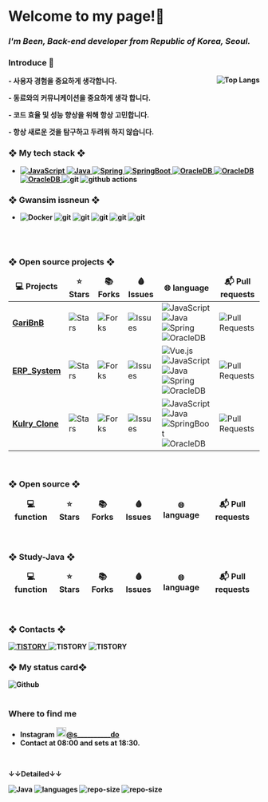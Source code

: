 
<h1 class="code-line" data-line-start=0 data-line-end=1 ><a id="Dillinger_0"></a>Welcome to my page!👋</h1>
<h3 class="code-line" data-line-start=1 data-line-end=2 >
  <a id="_The_Last_Markdown_Editor_Ever__1"></a>
  <em>I'm Been, Back-end developer from <b>Republic of Korea, Seoul.</em><!--<a href="https://songseongbeen.github.io/profile/" target="_blank">profile </a>-->
   
</h3>
  
<!--자기소개-->
<h3 class="code-line" data-line-start=14 data-line-end=15 ><a id="Features_14"></a>Introduce 🤗</h3>
<img alt="Top Langs" align='right' src="https://github-readme-stats.vercel.app/api/top-langs/?username=SongSeongBeen&layout=compact&theme=tokyonight"> 
<P>- 사용자 경험을 중요하게 생각합니다.
<P>- 동료와의 커뮤니케이션을 중요하게 생각 합니다.
<P>- 코드 효율 및 성능 향상을 위해 항상 고민합니다.
<P>- 항상 새로운 것을 탐구하고 두려워 하지 않습니다.

<h3 class="code-line" data-line-start=14 data-line-end=15 ><a id="Features_14"></a>❖ My tech stack ❖</h3>

<ul>
  <li class="has-line-data" data-line-start="10" data-line-end="11"> 
    <!--자바스크립트-->
    <a href="http://developer.mozilla.org/ko/docs/Web/JavaScript">
      <img alt="JavaScript" src="https://img.shields.io/badge/-JavaScript-F7DF1E?style=flat-square&logo=JavaScript&logoColor=white" />
    </a>
    <!--자바-->
    <a href="https://www.java.com/ko/" target='_blank'>
      <img alt="Java" src="https://img.shields.io/badge/-Java-007396?style=flat-square&logo=Java&logoColor=white" />
    </a>
     <!--스프링-->
    <a href="https://spring.io/" target='_blank'>
      <img alt="Spring" src="https://img.shields.io/badge/-Spring-6DB33F?style=flat-square&logo=Spring&logoColor=white" />
    </a>
     <!--스프링부-->
    <a href="https://start.spring.io/" target='_blank'>
       <img alt="SpringBoot" src="https://img.shields.io/badge/-SpringBoot-6DB33F?style=flat-square&logo=Spring Boot&logoColor=white" />
    </a>
    <!--Oracle-->
    <a href="https://www.oracle.com/kr/" target='_blank'>
      <img alt="OracleDB" src="https://img.shields.io/badge/-Oracle-F80000?style=flat-square&logo=Oracle&logoColor=white" />
    </a>
    <!--Mysql-->
    <a href="https://www.mysql.com/" target='_blank'>
      <img alt="OracleDB" src="https://img.shields.io/badge/-MySQL-4479A1?style=flat-square&logo=MySQL&logoColor=white" />
    </a>
    <!--MongoDB-->
     <a href="https://www.mongodb.com/cloud/atlas/lp/try4?utm_source=google&utm_campaign=search_gs_pl_evergreen_atlas_core_prosp-brand_gic-null_apac-kr_ps-all_desktop_eng_lead&utm_term=mongodb&utm_medium=cpc_paid_search&utm_ad=e&utm_ad_campaign_id=12212624365&adgroup=115749706703&cq_cmp=12212624365&gclid=CjwKCAiAl9efBhAkEiwA4Torio-OZSzPOenqnOpWMIbAGI3n_BGBATBptCGlR1fmbIgkjxVm7MnBLhoCYDkQAvD_BwE" target='_blank'>
      <img alt="OracleDB" src="https://img.shields.io/badge/-MongoDB-47A248?style=flat-square&logo=MongoDB&logoColor=white" />
    </a>
    <img alt="git" src="https://img.shields.io/badge/-Git-F05032?style=flat-square&logo=git&logoColor=white" />
    <img alt="github actions" src="https://img.shields.io/badge/-Github_Actions-2088FF?style=flat-square&logo=github-actions&logoColor=white" />  
  </li>
</ul>
<h3 class="code-line" data-line-start=14 data-line-end=15 ><a id="Features_14"></a>❖ Gwansim issneun ❖</h3>
<ul> 
  <li class="has-line-data" data-line-start="11" data-line-end="12">
    <img alt="Docker" src="https://img.shields.io/badge/-Docker-46a2f1?style=flat-square&logo=docker&logoColor=white" />
    <img alt="git" src="https://img.shields.io/badge/-AmazonAWS-232F3E?style=flat-square&logo=Amazon AWS&logoColor=white" />
    <img alt="git" src="https://img.shields.io/badge/-Redis-DC382D?style=flat-square&logo=Redis&logoColor=white" />
    <img alt="git" src="https://img.shields.io/badge/-ApacheKafka-321F20?style=flat-square&logo=Apache Kafka&logoColor=white" />
    <img alt="git" src="https://img.shields.io/badge/-Kubernetes-326CE5?style=flat-square&logo=Kubernetes&logoColor=white" />
    <img alt="git" src="https://img.shields.io/badge/-Elastic Stack-005571?style=flat-square&logo=Elastic Stack&logoColor=white" />
  </li>
</ul>
<br>

<!--
<p align="center">
  <a href="https://github.com/dream-SongSeongBeen" title="GitHub Been">
    <img src="https://img.shields.io/github/followers/SongSeongBeen?label=follow&style=social" alt-text="GitHub Been" height="30"/>
  </a>
  <a href="https://www.youtube.com/channel/UCCNH3rLSpTiwPmBd_y_VgRA" title="chobosongyi(초보송이)">
    <img src="https://img.shields.io/youtube/channel/subscribers/UCCNH3rLSpTiwPmBd_y_VgRA?style=social" alt-text="Youtube Channel Subscribers" height="30"/>
  </a>
</p>
-->  
  
</br>
<!--프로젝트-->
<h3 class="code-line" data-line-start=14 data-line-end=15 ><a id="Features_14"></a>❖ Open source projects ❖</h3>
<table >
  <thead align="center">
    <tr border: none;>
      <td><b>💻 Projects</b></td>
      <td><b>⭐ Stars</b></td>
      <td><b>📚 Forks</b></td>
      <td><b>🩸 Issues</b></td>
      <td><b>🌐 language</b></td>
      <td><b>📬 Pull requests</b></td>
    </tr>
  </thead>
   <tbody>
    <!--개어비엔비--> 
    <tr>
      <td><a href="https://github.com/SongSeongBeen/GairBnB"><b>GariBnB</b></a></td>
      <td><img alt="Stars" src="https://img.shields.io/github/stars/SongSeongBeen/GairBnB?style=flat-square&labelColor=343b41"/></td>
      <td><img alt="Forks" src="https://img.shields.io/github/forks/SongSeongBeen/GairBnB?style=flat-square&labelColor=343b41"/></td>
      <td><img alt="Issues" src="https://img.shields.io/github/issues/SongSeongBeen/GairBnB?style=flat-square&labelColor=343b41"/></td>
      <td>
          <img alt="JavaScript" src="https://img.shields.io/badge/-JavaScript-F7DF1E?style=flat-square&logo=JavaScript&logoColor=white" />
          <img alt="Java" src="https://img.shields.io/badge/-Java-007396?style=flat-square&logo=Java&logoColor=white" /> 
          <img alt="Spring" src="https://img.shields.io/badge/-Spring-6DB33F?style=flat-square&logo=Spring&logoColor=white" />
          <img alt="OracleDB" src="https://img.shields.io/badge/-OracleDB-F80000?style=flat-square&logo=Oracle&logoColor=white" />
      </td>
      <td><img alt="Pull Requests" src="https://img.shields.io/github/issues-pr/SongSeongBeen/GairBnB?style=flat-square&labelColor=343b41"/></td>
    </tr>
    <!--ERP--> 
    <tr>
      <td><a href="https://github.com/SongSeongBeen/ErpSystem"><b>ERP_System</b></a></td>
      <td><img alt="Stars" src="https://img.shields.io/github/stars/SongSeongBeen/ErpSystem?style=flat-square&labelColor=343b41"/></td>
      <td><img alt="Forks" src="https://img.shields.io/github/forks/SongSeongBeen/ErpSystem?style=flat-square&labelColor=343b41"/></td>
      <td><img alt="Issues" src="https://img.shields.io/github/issues/SongSeongBeen/ErpSystem?style=flat-square&labelColor=343b41"/></td>
      <td>
          <img alt="Vue.js" src="https://img.shields.io/badge/-Vue.js-4FC08D?style=flat-square&logo=Vue.js&logoColor=white" />
          <img alt="JavaScript" src="https://img.shields.io/badge/-JavaScript-F7DF1E?style=flat-square&logo=JavaScript&logoColor=white" />
          <img alt="Java" src="https://img.shields.io/badge/-Java-007396?style=flat-square&logo=Java&logoColor=white" />
          <img alt="Spring" src="https://img.shields.io/badge/-Spring-6DB33F?style=flat-square&logo=Spring&logoColor=white" />    
          <img alt="OracleDB" src="https://img.shields.io/badge/-OracleDB-F80000?style=flat-square&logo=Oracle&logoColor=white" />
      </td>
      <td><img alt="Pull Requests" src="https://img.shields.io/github/issues-pr/SongSeongBeen/ErpSystem?style=flat-square&labelColor=343b41"/></td>
    </tr>
    <!--Kulry_clone--> 
    <tr>
      <td><a href="https://github.com/Kim-min-gi/Kulry"><b>Kulry_Clone</b></a></td>
      <td><img alt="Stars" src="https://img.shields.io/github/stars/SongSeongBeen/Kulry?style=flat-square&labelColor=343b41"/></td>
      <td><img alt="Forks" src="https://img.shields.io/github/forks/SongSeongBeen/Kulry?style=flat-square&labelColor=343b41"/></td>
      <td><img alt="Issues" src="https://img.shields.io/github/issues/SongSeongBeen/Kulry?style=flat-square&labelColor=343b41"/></td>
      <td>
          <img alt="JavaScript" src="https://img.shields.io/badge/-JavaScript-F7DF1E?style=flat-square&logo=JavaScript&logoColor=white" />
          <img alt="Java" src="https://img.shields.io/badge/-Java-007396?style=flat-square&logo=Java&logoColor=white" />
          <img alt="SpringBoot" src="https://img.shields.io/badge/-SpringBoot-6DB33F?style=flat-square&logo=Spring Boot&logoColor=white" />
          <img alt="OracleDB" src="https://img.shields.io/badge/-MySQL-4479A1?style=flat-square&logo=MySQL&logoColor=white" />          
      </td>
      <td><img alt="Pull Requests" src="https://img.shields.io/github/issues-pr/SongSeongBeen/Kulry?style=flat-square&labelColor=343b41"/></td>
    </tr>
  </tbody>
</table>
</br>
<!--오픈소스펑션정리-->
<h3 class="code-line" data-line-start=14 data-line-end=15 ><a id="Features_14"></a>❖ Open source ❖</h3>
<table >
  <thead align="center">
    <tr border: none;>
      <td><b>💻 function</b></td>
      <td><b>⭐ Stars</b></td>
      <td><b>📚 Forks</b></td>
      <td><b>🩸 Issues</b></td>
      <td><b>🌐 language</b></td>
      <td><b>📬 Pull requests</b></td>
    </tr>
  </thead>
  <!--
   <tbody>
    <tr>
      <td><a href="https://github.com/SongSeongBeen/GairBnB"><b>commonAjax</b></a></td>
      <td><img alt="Stars" src="https://img.shields.io/github/stars/SongSeongBeen/GairBnB?style=flat-square&labelColor=343b41"/></td>
      <td><img alt="Forks" src="https://img.shields.io/github/forks/SongSeongBeen/GairBnB?style=flat-square&labelColor=343b41"/></td>
      <td><img alt="Issues" src="https://img.shields.io/github/issues/SongSeongBeen/GairBnB?style=flat-square&labelColor=343b41"/></td>
       <td>
          <img alt="JavaScript" src="https://img.shields.io/badge/-JavaScript-F7DF1E?style=flat-square&logo=JavaScript&logoColor=white" />
      </td>
      <td><img alt="Pull Requests" src="https://img.shields.io/github/issues-pr/SongSeongBeen/GairBnB?style=flat-square&labelColor=343b41"/></td>
    </tr>
    <tr>
      <td><a href="https://github.com/SongSeongBeen/vueJS"><b>vue.js</b></a></td>
      <td><img alt="Stars" src="https://img.shields.io/github/stars/SongSeongBeen/vueJS?style=flat-square&labelColor=343b41"/></td>
      <td><img alt="Forks" src="https://img.shields.io/github/forks/SongSeongBeen/vueJS?style=flat-square&labelColor=343b41"/></td>
      <td><img alt="Issues" src="https://img.shields.io/github/issues/SongSeongBeen/vueJS?style=flat-square&labelColor=343b41"/></td>
      <td><img alt="Pull Requests" src="https://img.shields.io/github/issues-pr/SongSeongBeen/vueJS?style=flat-square&labelColor=343b41"/></td>
    </tr>
    <tr>
      <td><a href="https://github.com/SongSeongBeen/ErpSystem"><b>paingc</b></a></td>
      <td><img alt="Stars" src="https://img.shields.io/github/stars/SongSeongBeen/ErpSystem?style=flat-square&labelColor=343b41"/></td>
      <td><img alt="Forks" src="https://img.shields.io/github/forks/SongSeongBeen/ErpSystem?style=flat-square&labelColor=343b41"/></td>
      <td><img alt="Issues" src="https://img.shields.io/github/issues/SongSeongBeen/ErpSystem?style=flat-square&labelColor=343b41"/></td>
      <td>
          <img alt="JavaScript" src="https://img.shields.io/badge/-JavaScript-F7DF1E?style=flat-square&logo=JavaScript&logoColor=white" />
      </td>
      <td><img alt="Pull Requests" src="https://img.shields.io/github/issues-pr/SongSeongBeen/ErpSystem?style=flat-square&labelColor=343b41"/></td>
    </tr>
  </tbody>
  -->
</table>
</br>
<!--자바공부-->
<h3 class="code-line" data-line-start=14 data-line-end=15 ><a id="Features_14"></a>❖ Study-Java ❖</h3>
<table >
  <thead align="center">
    <tr border: none;>
      <td><b>💻 function</b></td>
      <td><b>⭐ Stars</b></td>
      <td><b>📚 Forks</b></td>
      <td><b>🩸 Issues</b></td>
      <td><b>🌐 language</b></td>
      <td><b>📬 Pull requests</b></td>
    </tr>
  </thead>
  <tbody>
  </tbody>
</table>
<br>
<!--스프링 공부
<h3 class="code-line" data-line-start=14 data-line-end=15 ><a id="Features_14"></a>❖ Study-Spring ❖</h3>
<table >
  <thead align="center">
    <tr border: none;>
      <td><b>💻 function</b></td>
      <td><b>⭐ Stars</b></td>
      <td><b>📚 Forks</b></td>
      <td><b>🩸 Issues</b></td>
      <td><b>🌐 language</b></td>
      <td><b>📬 Pull requests</b></td>
    </tr>
  </thead>
  <tbody>
    <tr>
        <td><a href="https://github.com/SongSeongBeen/RestServiceTest"><b>vue.js</b></a></td>
        <td><img alt="Stars" src="https://img.shields.io/github/stars/SongSeongBeen/RestServiceTestS?style=flat-square&labelColor=343b41"/></td>
        <td><img alt="Forks" src="https://img.shields.io/github/forks/SongSeongBeen/RestServiceTest?style=flat-square&labelColor=343b41"/></td>
        <td><img alt="Issues" src="https://img.shields.io/github/issues/SongSeongBeen/RestServiceTestS?style=flat-square&labelColor=343b41"/></td>
        <td><img alt="Pull Requests" src="https://img.shields.io/github/issues-pr/SongSeongBeen/RestServiceTest?style=flat-square&labelColor=343b41"/></td>
    </tr>
  </tbody>
</table>
-->
<!-- 블로그& 메일 관리 -->
<h3 class="code-line" data-line-start=14 data-line-end=15 ><a id="Features_14"></a>❖ Contacts ❖</h3>
    <a href="https://chobosongyi.tistory.com/">
      <img alt="TISTORY" src="http://img.shields.io/badge/-Tech%20blog-black?style=flat-square&logo=github&link=https://chobosongyi.tistory.com/" />
    </a>
    <img alt="TISTORY" src="https://img.shields.io/badge/Naver-03C75A?style=flat-square&logo=Naver&logoColor=white&link=mailto:aktm1004@naver.com" />
    <img alt="TISTORY" src="https://img.shields.io/badge/Gmail-d14836?style=flat-square&logo=Gmail&logoColor=white&link=mailto:chobosongyi@gmail.com" />   
<!--상태 카드-->  
<h3 class="code-line" data-line-start=14 data-line-end=15 ><a id="Features_14"></a>❖ My status card❖</h3>
<img alt="Github" src="https://github-readme-stats.vercel.app/api?username=SongSeongBeen&show_icons=true&theme=radical" />
<!--<img alt="BAEKJOON" align='right' src="http://mazassumnida.wtf/api/v2/generate_badge?boj=aktm1004"> -->
  
<!--<ul>
  <li><a href="https://medium.com/better-programming/create-your-first-ethereum-smart-contract-with-remix-ide-667e46e81901"><b><img src="https://emojipedia-us.s3.dualstack.us-west-1.amazonaws.com/thumbs/240/apple/237/fire_1f525.png" width="20" alt="new" /> Create Your First Ethereum Smart Contract With Remix IDE</b></a><br/><i>Build a Blockchain-powered chat from your browser!.</i></li>
  <li><a href="https://medium.com/@th.guibert/how-to-create-a-self-updating-readme-md-for-your-github-profile-f8b05744ca91"><b><img src="https://emojipedia-us.s3.dualstack.us-west-1.amazonaws.com/thumbs/240/apple/237/fire_1f525.png" width="20" alt="new" /> How to Create a Self-Updating README.md for Your GitHub Profile</b></a><br/><i>A good tutorial to do your first steps with GitHub Actions</i></li>
    <li><a href="https://medium.com/better-programming/how-you-should-structure-your-react-applications-e7dd32375a98"><b><img src="https://emojipedia-us.s3.dualstack.us-west-1.amazonaws.com/thumbs/240/apple/237/fire_1f525.png" width="20" alt="new" /> How You Should Structure Your React Applications</b></a><br/><i>A matter of taste, sure, but here is an approach that scales.</i></li>
  <li><a href="https://medium.com/better-programming/pro-tips-to-help-you-get-started-with-your-side-project-15d01b76e0d8"><b>Pro Tips to Help You Get Started With Your Side Project</b></a><br/><i>Begin with solid foundations to keep the excitement kicking in...</i></li>
  <li><a href="https://medium.com/better-programming/how-to-take-care-of-your-personal-branding-as-a-programmer-2d3aeba56cb9"><b>How to Take Care of Your Personal Branding as a Programmer</b></a><br/><i>It’s more than just refreshing your resume</i></li>
  <li><a href="https://medium.com/better-programming/8-new-features-shipping-with-es2020-7a2721f710fb"><b>7 New Features Shipping With ES2020</b></a><br/><i>GlobalThis, optional chaining, private fields in classes, the nullish coalescing operator, and more</i></li>
</ul>
-->
</br>

<!--
<p>
  <img width="200" src="" /> 
  <img width="200" src="" /> 
  <img width="200" src="" />
</p>
-->

</br>
<h3>Where to find me</h3>
<ul>
  <li class="has-line-data" data-line-start="10" data-line-end="11">
      Instagram <a href="https://www.instagram.com/s__________do/" target="_blank"><img src="https://upload.wikimedia.org/wikipedia/commons/thumb/e/e7/Instagram_logo_2016.svg/1024px-Instagram_logo_2016.svg.png" width="20"/>@s__________do
    </a>
  </li>
  <li>
    Contact at <b>08:00</b> and sets at <b>18:30</b>.
  </li>
</ul>

<!--
<p>
   <a href="https://github.com/SongSeongBeen" target="_blank"><img alt="Github" src="https://img.shields.io/badge/GitHub-%2312100E.svg?&style=for-the-
      badge&logo=Github&logoColor=white" /></a> 
   <a href="https://www.linkedin.com/" target="_blank"><img alt="LinkedIn" src="https://img.shields.io/badge/linkedin-%230077B5.svg?&style=for-the- 
      badge&logo=linkedin&logoColor=white" /></a> 
</P>
-->
</br>
<p class="has-line-data" data-line-start="168" data-line-end="169"><strong>↓↓Detailed↓↓</strong></p>
 <img alt="Java" src="https://img.shields.io/github/languages/top/SongSeongBeen/chapter01?style=flat-square&labelColor=343b41"/>
 <img alt="languages" src="https://img.shields.io/github/languages/count/SongSeongBeen/GairBnB?style=flat-square&labelColor=343b41"/>
 <img alt="repo-size" src="https://img.shields.io/github/repo-size/SongSeongBeen/SongSeongBeen?style=flat-square&labelColor=343b41"/>
  <img alt="repo-size" src="https://img.shields.io/github/last-commit/SongSeongBeen/SongSeongBeen?style=flat-square&labelColor=343b41"/>

<!--
    <img alt="Java" src="https://img.shields.io/github/languages/top/SongSeongBeen/SongSeongBeen?style=flat-square&labelColor=343b41"/>
    <img alt="languages" src="https://img.shields.io/github/languages/count/SongSeongBeen/GairBnB?style=flat-square&labelColor=343b41"/>
    <img alt="Java" src="https://img.shields.io/github/languages/top/SongSeongBeen/GairBnB?style=flat-square&labelColor=343b41"/>
    <img alt="languagese" src="https://img.shields.io/github/languages/code-size/SongSeongBeen/SongSeongBeen?style=flat-square&labelColor=343b41"/>
    <img alt="repo-size" src="https://img.shields.io/github/repo-size/SongSeongBeen/SongSeongBeen?style=flat-square&labelColor=343b41"/>
-->




 


<!--
**SongSeongBeen/SongSeongBeen** is a ✨ _special_ ✨ repository because its `README.md` (this file) appears on your GitHub profile.

Here are some ideas to get you started:

- 🔭 I’m currently working on ...
- 🌱 I’m currently learning ...
- 👯 I’m looking to collaborate on ...
- 🤔 I’m looking for help with ...
- 💬 Ask me about ...
- 📫 How to reach me: ...
- 😄 Pronouns: ...
- ⚡ Fun fact: ...
-->
